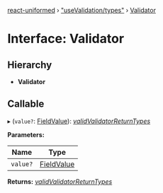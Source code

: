 [react-uniformed](../README.md) › ["useValidation/types"](../modules/_usevalidation_types_.md) › [Validator](_usevalidation_types_.validator.md)

# Interface: Validator

## Hierarchy

* **Validator**

## Callable

▸ (`value?`: [FieldValue](../modules/_usefields_.md#fieldvalue)): *[validValidatorReturnTypes](../modules/_usevalidation_types_.md#validvalidatorreturntypes)*

**Parameters:**

Name | Type |
------ | ------ |
`value?` | [FieldValue](../modules/_usefields_.md#fieldvalue) |

**Returns:** *[validValidatorReturnTypes](../modules/_usevalidation_types_.md#validvalidatorreturntypes)*
